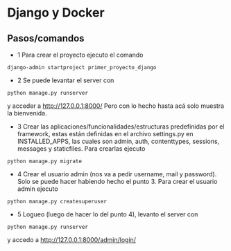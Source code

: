 # Django y Docker

## Pasos/comandos

- 1 Para crear el proyecto ejecuto el comando
```
django-admin startproject primer_proyecto_django
```

- 2 Se puede levantar el server con
```
python manage.py runserver
```
y acceder a http://127.0.0.1:8000/
Pero con lo hecho hasta acá solo muestra la bienvenida.

- 3 Crear las aplicaciones/funcionalidades/estructuras predefinidas por el framework, estas están definidas en el archivo settings.py en INSTALLED_APPS, las cuales son admin, auth, contenttypes, sessions, messages y staticfiles.
Para crearlas ejecuto 
```
python manage.py migrate
```

- 4 Crear el usuario admin (nos va a pedir username, mail y password). Solo se puede hacer habíendo hecho el punto 3. Para crear el usuario admin ejecuto
```
python manage.py createsuperuser
```

- 5 Logueo (luego de hacer lo del punto 4), levanto el server con
```
python manage.py runserver
```
y accedo a http://127.0.0.1:8000/admin/login/
